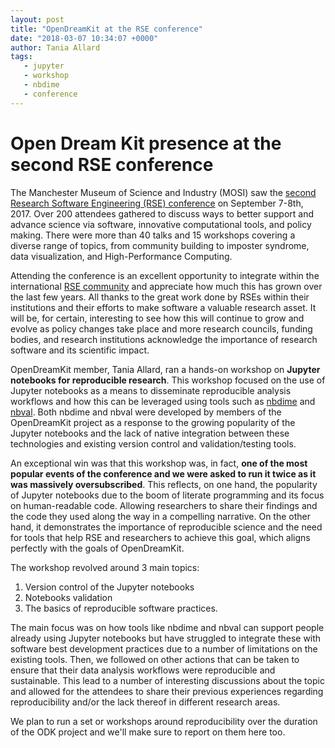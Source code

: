 ```yaml
---
layout: post
title: "OpenDreamKit at the RSE conference"
date: "2018-03-07 10:34:07 +0000"
author: Tania Allard
tags:
   - jupyter
   - workshop
   - nbdime
   - conference
---
```

# Open Dream Kit presence at the second RSE conference

The Manchester Museum of Science and Industry (MOSI) saw the [second Research
Software Engineering (RSE) conference](http://rse.shef.ac.uk/blog/a-successful-2nd-rse-conference/) on September 7-8th, 2017.
Over 200 attendees gathered to discuss ways to better support and advance science via software, innovative computational tools, and policy making.
There were more than 40 talks and 15 workshops covering a diverse range of topics, from community building to imposter syndrome, data visualization, and High-Performance Computing.

Attending the conference is an excellent opportunity to integrate within the international [RSE
community](http://rse.ac.uk/) and appreciate how much this has grown over the last few years.
All thanks to the great work done by RSEs within their institutions and their efforts
to make software a valuable research asset.
It will be, for certain, interesting to see how this will continue to grow and
evolve as policy changes take place and more research councils, funding bodies,
and research institutions acknowledge the importance of research software and
its scientific impact.

OpenDreamKit member, Tania Allard, ran a hands-on workshop on **Jupyter notebooks
for reproducible research**. This workshop focused on the use of Jupyter notebooks
as a means to disseminate reproducible analysis workflows and how this can be
leveraged using tools
such as [nbdime](https://github.com/jupyter/nbdime) and [nbval](https://github.com/computationalmodelling/nbval). Both nbdime and nbval
were developed by members of the OpenDreamKit project as a response to the
growing popularity of the Jupyter notebooks and the lack of native integration
between these technologies and existing version control and validation/testing tools.

An exceptional win was that this workshop was, in fact, **one of the most popular
events of the conference and we were asked to run it twice as it was massively
oversubscribed**.
This reflects, on one hand, the popularity of Jupyter notebooks due to the boom of
literate programming and its focus on human-readable code. Allowing
researchers to share their findings and the code they used along the way in a
compelling narrative. On the other hand, it demonstrates the importance of
reproducible science and the need for tools that help RSE and researchers to
achieve this goal, which aligns perfectly with the goals of OpenDreamKit.

The workshop revolved around 3 main topics:
1. Version control of the Jupyter notebooks
2. Notebooks validation
3. The basics of reproducible software practices.

The main focus was on how tools like nbdime and nbval can support people already using
Jupyter notebooks but have struggled to integrate these with software best development
practices due to a number of limitations on the existing tools. Then, we followed on
other actions that can be taken to ensure that their data analysis workflows were
reproducible and sustainable.
This lead to a number of interesting discussions about the topic and allowed for
the attendees to share their previous experiences regarding reproducibility and/or the lack
thereof in different research areas.

We plan to run a set or workshops around reproducibility over the duration of the
ODK project and we'll make sure to report on them here too.
